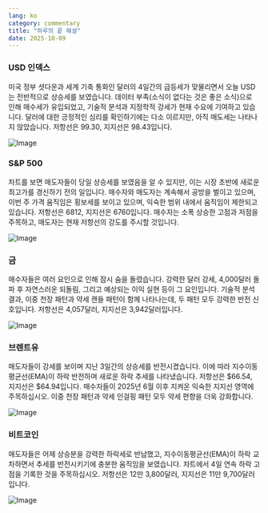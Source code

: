 ```yaml
---
lang: ko
category: commentary
title: "하루의 끝 해설"
date: 2025-10-09
---
```


### USD 인덱스

미국 정부 셧다운과 세계 기축 통화인 달러의 4일간의 급등세가 맞물리면서 오늘 USD는 전반적으로 상승세를 보였습니다. 데이터 부족(소식이 없다는 것은 좋은 소식)으로 인해 매수세가 유입되었고, 기술적 분석과 지정학적 강세가 현재 수요에 기여하고 있습니다. 달러에 대한 긍정적인 심리를 확인하기에는 다소 이르지만, 아직 매도세는 나타나지 않았습니다. 저항선은 99.30, 지지선은 98.43입니다.

![Image](https://markleighedu.github.io/img/Oct-2025/09-Oct-2025/usdindex.jpg)

### S&P 500

차트를 보면 매도자들이 당일 상승세를 보였음을 알 수 있지만, 이는 시장 초반에 새로운 최고가를 경신하기 전의 일입니다. 매수자와 매도자는 계속해서 공방을 벌이고 있으며, 이번 주 가격 움직임은 횡보세를 보이고 있으며, 익숙한 범위 내에서 움직임이 제한되고 있습니다. 저항선은 6812, 지지선은 6760입니다. 매수자는 소폭 상승한 고점과 저점을 주목하고, 매도자는 현재 저항선의 강도를 주시할 것입니다.

![Image](https://markleighedu.github.io/img/Oct-2025/09-Oct-2025/sp500.jpg)

### 금

매수자들은 여러 요인으로 인해 잠시 숨을 돌렸습니다. 강력한 달러 강세, 4,000달러 돌파 후 자연스러운 되돌림, 그리고 예상되는 이익 실현 등이 그 요인입니다. 기술적 분석 결과, 이중 천장 패턴과 약세 캔들 패턴이 함께 나타나는데, 두 패턴 모두 강력한 반전 신호입니다. 저항선은 4,057달러, 지지선은 3,942달러입니다.

![Image](https://markleighedu.github.io/img/Oct-2025/09-Oct-2025/gold.jpg)

### 브렌트유

매도자들이 강세를 보이며 지난 3일간의 상승세를 반전시켰습니다. 이에 따라 지수이동평균선(EMA)이 하락 반전하며 새로운 하락 추세를 나타냈습니다. 저항선은 $66.54, 지지선은 $64.94입니다. 매수자들이 2025년 6월 이후 지켜온 익숙한 지지선 영역에 주목하십시오. 이중 천장 패턴과 약세 인걸핑 패턴 모두 약세 편향을 더욱 강화합니다.

![Image](https://markleighedu.github.io/img/Oct-2025/09-Oct-2025/brentoil.jpg)

### 비트코인

매도자들은 어제 상승분을 강력한 하락세로 반납했고, 지수이동평균선(EMA)이 하락 교차하면서 추세를 반전시키기에 충분한 움직임을 보였습니다. 차트에서 4일 연속 하락 고점을 기록한 것을 주목하십시오. 저항선은 12만 3,800달러, 지지선은 11만 9,700달러입니다.

![Image](https://markleighedu.github.io/img/Oct-2025/09-Oct-2025/bitcoin.jpg)

